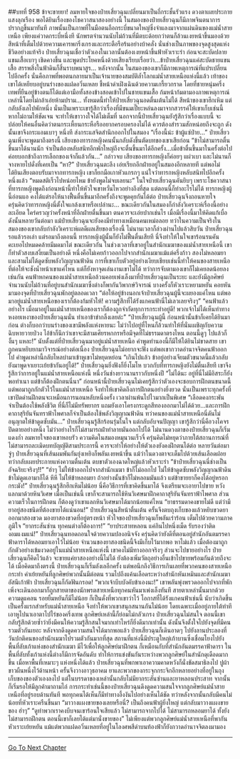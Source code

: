 ##บทที่ 958 ข้าจะขายยา!
ลมหายใจของป๋ายเสี่ยวฉุนเปลี่ยนมาเป็นถี่กระชั้นรัวแรง ดวงตาเผยประกายแสงลุกเรือง
พอได้ยินเรื่องของโชควาสนาสองอย่างนี้ ในสมองของป๋ายเสี่ยวฉุนก็มีภาพจินตนาการปรากฏขึ้นมาทันที ภาพนั้นเป็นภาพที่ในมือตนถือกระบี่ขนาดใหญ่ซึ่งจำแลงมาจากแผ่นดินของแม่น้ำสายเหนือ เพียงแค่วาดกระบี่หนึ่งที นักพรตจำนวนนับไม่ถ้วนที่มีตบะด้อยกว่าตนก็ล้วนเงยหน้าขึ้นมองด้วยสีหน้าที่เต็มไปด้วยความเคารพกริ่งเกรงและกระตือรือร้นอย่างบ้าคลั่ง
นั่นช่างเป็นภาพของจุดสูงสุดแห่งชีวิตอย่างแท้จริง ป๋ายเสี่ยวฉุนเชื่อว่าตัวเองในเวลานั้นต้องเงยหน้าขึ้นฟ้าหัวเราะร่า ก่อนจะสะบัดปลายแขนเสื้อเบาๆ เชิดคางขึ้น และพูดประโยคหนึ่งด้วยเสียงเรียบเรื่อยว่า...ข้าป๋ายเสี่ยวฉุนแค่สะบัดชายแขนเสื้อ สรรพสิ่งในฟ้าดินก็สิ้นราบพนาสูร...
หลังจากนั้น ในสมองของเขาก็มีภาพเหตุการณ์ที่แปรเปลี่ยนไปอีกครั้ง นั่นคือภาพที่พอตนกลายมาเป็นเจ้านายของสมบัติล้ำโลกแม่น้ำสายเหนือแห่งนี้แล้ว เท้าของเขาได้เหยียบอยู่บนร่างของแฝดอวิ๋นเหลย ชี้หน้าด่าเฝิงเฉินด้วยความเกรี้ยวกราด โดยที่ชายหนุ่มครึ่งเทพที่ยืนอยู่ข้างตนก็ได้แต่เอามือทั้งสองข้างสอดเข้าไปในชายแขนเสื้อ ก้มหน้าก้มตามองภาพเหตุการณ์เหล่านี้โดยไม่กล้าเอ่ยห้ามปราม...
ทั้งหมดนี้ทำให้ป๋ายเสี่ยวฉุนอดตื่นเต้นไม่ได้ สีหน้าของเขาฮึกเหิม แต่กลับลังเลไปพักหนึ่ง นั่นเป็นเพราะเขารู้สึกว่าเรื่องที่มีขนมเปี๊ยะหล่นลงมาจากสวรรค์ให้เขาเก็บเช่นนี้ หากไม่ถามให้ชัดเจน จะทำให้เขาวางใจได้ไม่เต็มที่ นอกจากนี้ป๋ายเสี่ยวฉุนยังรู้สึกว่าเรื่องแบบนี้ จะปล่อยให้คนอื่นคิดว่าตนกระเหี้ยนกระหือรืออยากครอบครองไม่ได้ ควรต้องสำรวมสักหน่อยถึงจะถูก
ดังนั้นเขาจึงกระแอมเบาๆ หนึ่งที ส่งกระแสจิตสำนึกออกไปในสมอง
“เรื่องนี้น่ะ ข้าผู้แซ่ป๋าย...” ป๋ายเสี่ยวฉุนเพิ่งจะพูดมาถึงตรงนี้ เสียงของทารกหญิงคนนั้นกลับดังขึ้นตัดบทของเขาเสียก่อน
“ข้าไม่สามารถตื่นขึ้นมาได้นานนัก จำเป็นต้องหลับสนิทอีกพักใหญ่ถึงจะตื่นขึ้นมาได้อีกครั้ง...เมื่อข้าตื่นขึ้นมาในครั้งต่อไป ค่อยบอกข้าถึงการเลือกของเจ้าก็แล้วกัน...” กล่าวจบ เสียงของทารกหญิงก็ค่อยๆ แผ่วเบา และไม่นานก็จางหายไปดั่งที่เคยเป็น
“หา?” ป๋ายเสี่ยวฉุนตะลึง เอ่ยเรียกอีกฝ่ายอยู่ในสมองอีกหลายที แต่พอไม่ได้ยินเสียงตอบรับมาจากทารกหญิง เขาก็ยกมือเกาหัวแกรกๆ แน่ใจว่าทารกหญิงหลับสนิทไปอีกครั้งหนึ่งแล้ว
“หมดสติเร็วไปหน่อยไหม ข้ายังพูดไม่จบเลยนะ” ในใจป๋ายเสี่ยวฉุนคันยิบๆ เพราะโชควาสนาที่ทารกหญิงพูดถึงก่อนหน้านี้ทำให้หัวใจเขาหวั่นไหวอย่างถึงที่สุด
แต่ตอนนี้ก็ทำอะไรไม่ได้ ทารกหญิงผู้นี้อ่อนแอ คงได้แต่รอให้นางฟื้นตื่นขึ้นมาอีกครั้งถึงจะพูดคุยกันได้ต่อ ป๋ายเสี่ยวฉุนจึงถอนหายใจ ครุ่นคิดว่าทารกหญิงนี่ตั้งใจแกล้งเขาหรือเปล่านะ...
ขณะเดียวกันในสมองก็กำลังวิเคราะห์เรื่องนี้อย่างละเอียด ใคร่ครวญว่าครั้งหน้าที่อีกฝ่ายตื่นขึ้นมา ตนควรจะเอ่ยปากเช่นไร
เมื่อมีเรื่องนี้มาให้คิดแก้เบื่อ ดังนั้นหลายวันต่อมา แม้ป๋ายเสี่ยวฉุนจะยังคงมีท่าทางเหมือนคนเหม่อลอย ทว่าในความเป็นจริงในสมองของเขากลับกำลังวิเคราะห์ผลดีผลเสียของเรื่องนี้
ไม่นานเวลาก็ล่วงผ่านไปแล้วสิบวัน ป๋ายเสี่ยวฉุนรอแล้วรอเล่า แต่รอมาถึงตอนนี้ ทารกหญิงผู้นั้นก็ยังไม่ฟื้นตื่นเสียที นี่จึงทำให้ในใจเขาร้อนรนคันคะเยอไปหมดคล้ายมีมดมาไต่
ขณะเดียวกัน ในช่วงเวลาที่เขาอยู่ในสำนักเมฆาของแม่น้ำสายเหนือนี้ เขาก็ทำตัวสงบเสงี่ยมเป็นอย่างดี หนึ่งคือไม่เคยก้าวออกไปจากสำนักเมฆาแม้แต่ครึ่งก้าว สองไม่หลอมยา และสามไม่ได้ดูดซับพลังวิญญาณฟ้าดิน
การที่เขาเก็บตัวอยู่อย่างเงียบเชียบเช่นนี้ทำให้คนของสายเหนือที่ต่อให้จะชังน้ำหน้าเขาแค่ไหน แต่ก็ยังหาจุดเล่นงานเขาไม่ได้ ทว่าการจับตามองเขาก็ไม่เคยลดน้อยลงเช่นกัน
คนฟ้าหกคนของแม่น้ำสายเหนือล้วนคอยเพ่งเล็งมาที่ป๋ายเสี่ยวฉุนเป็นระยะ และยังมีลูกศิษย์จำนวนนับไม่ถ้วนที่อยู่บนสำนักเมฆาซึ่งต่างก็พากันวิพากษ์วิจารณ์ บางครั้งก็หัวเราะหยามหยัน คอยหันมามองจุดที่ป๋ายเสี่ยวฉุนพักอยู่ตลอดเวลา
“ต่อให้อยู่ข้างนอกเจ้าป๋ายเสี่ยวฉุนผู้นี้จะผยองแค่ไหน แต่พอมาอยู่แม่น้ำสายเหนือของเราก็ต้องก้มหัวให้! ความรู้สึกที่ได้รังแกคนฟ้านี่ไม่เลวเลยจริงๆ”
“คนฟ้าแล้วอย่างไร เมื่อมาอยู่ในแม่น้ำสายเหนือของเราก็ต้องถูกจำกัดทุกการกระทำอยู่ดี! พวกเจ้าไม่ได้เห็นท่าทางหงอยเหงาของป๋ายเสี่ยวฉุนนั่น ทำเอาข้าขำกลิ้งเลยล่ะ"
“ป๋ายเสี่ยวฉุนผู้นี้ ก่อนหน้านั้นข้าก็เคยได้ยินมาก่อน ต่างก็บอกว่าบนร่างของเขามีพลังแห่งหายนะ ไม่ว่าไปอยู่ที่ไหนก็ล้วนทำให้ที่นั่นเผชิญกับความฉิบหายวายป่วง ไอ้ข้าก็นึกว่าเขาจะมีสามเศียรหกกรหรือมีจุดที่ไม่ธรรมดาตรงไหน ตอนนี้ดูๆ ไปแล้วก็งั้นๆ แหละ!”
นับตั้งแต่ที่ป๋ายเสี่ยวฉุนมาอยู่แม่น้ำสายเหนือ คำพูดทำนองนี้ก็มีให้ได้ยินไม่ขาดสาย เขาถูกคนหยิบยกมาวิจารณ์อย่างต่อเนื่อง ป๋ายเสี่ยวฉุนไม่อยากจะฟัง แต่พอเขากวาดอำนาจจิตคนฟ้าออกไป คำพูดเหล่านี้กลับไหลบ่ามาเข้าหูเขาไม่หยุดหย่อน
“เกินไปแล้ว ข้าอยู่อย่างเจียมตัวขนาดนี้แล้วกลับยังมาพูดจาเยาะเย้ยข้ากันอยู่ได้!” ป๋ายเสี่ยวฉุนยิ่งฟังก็ยิ่งโมโห บวกกับที่ทารกหญิงยังไม่ตื่นเสียที เขาจึงรู้สึกว่าการอยู่ในแม่น้ำสายเหนือแห่งนี้ หนึ่งวันช่างยาวนานราวกับหนึ่งปี
“ไม่ได้นะ อยู่ที่นี่ไม่มีอิสระก็ยังพอทำเนา แต่ข้าก็ต้องฝึกตนนี่นา” ก่อนหน้านี้ป๋ายเสี่ยวฉุนไม่เคยรู้สึกว่าตัวเองจะชอบการฝึกตนขนาดนี้ แต่พอมาถูกกักตัวไว้ในแม่น้ำสายเหนือ จึงทำให้เขาคิดถึงการฝึกตนอย่างยิ่งยวด
นั่นเป็นเพราะทุกครั้งที่เขาปิดด่านฝึกตนจะเหมือนการนอนหลับหนึ่งครั้ง เวลาผ่านพ้นไปไวมากเป็นพิเศษ
“เลือดคงกระพันจำเป็นต้องใช้พลังชีวิต ที่นี่ก็ไม่มีทรัพยากร แถมยังเอาโครงกระดูกสีทองออกมาไม่ได้ด้วย...และการฝึกคาถาสุริยันจันทราฟ้าไพศาลก็จำเป็นต้องใช้พลังวิญญาณฟ้าดิน ทว่าคนของแม่น้ำสายเหนือนี่ดันไม่อนุญาตให้ข้าดูดซับมัน...” ป๋ายเสี่ยวฉุนรู้สึกร้อนรุ่มในใจ แต่กลับอับจนปัญญา เขารู้สึกว่านี่คือวงโคจรปิดตายอย่างหนึ่ง ไม่ว่าอย่างไรก็ไม่สามารถฝ่าทำลายมันออกไปได้ ไม่นานดวงตาของป๋ายเสี่ยวฉุนก็เริ่มแดงก่ำ ลมหายใจของเขาหอบรัว ความคิดในสมองหมุนวนเร็วจี๋ ครุ่นคิดไม่หยุดว่าภายใต้สถานการณ์ที่ไม่สามารถละเมิดบทบัญญัติสามประการนี้ ควรจะทำให้อย่างให้ตัวเองยังคงฝึกตนได้ต่อ
หลายวันต่อมา จู่ๆ ป๋ายเสี่ยวฉุนที่เส้นผมพันกันยุ่งเหยิงก็พลันเงยหน้าขึ้น แม้ว่าในดวงตาจะเต็มไปด้วยเส้นเลือดฝอย ทว่ากลับเผยประกายแห่งความตื่นเต้น ตบขาตัวเองฉาดใหญ่แล้วหัวเราะร่า
“ข้าป๋ายเสี่ยวฉุนนี่ช่างเป็นอัจฉริยะจริงๆ!!”
“ฮ่าๆ ไม่ให้ข้าออกไปจากสำนักเมฆา ข้าก็ไม่ออกไป ไม่ให้ข้าดูดซับพลังวิญญาณฟ้าดิน ข้าไม่ดูดเอามาก็ได้ หึหึ ไม่ให้ข้าหลอมยา ถ้าอย่างนั้นข้าก็ไม่หลอมมันแล้ว แต่ข้าขายยาก็คงได้อยู่หรอกกระมัง!” ป๋ายเสี่ยวฉุนรู้สึกฮึกเหิมไม่น้อย นี่คือวิธีการที่เขาคิดขึ้นมาได้ จึงเตรียมจะเอายาไปขาย หวังแลกมาด้วยหินวิเศษ
เมื่อเป็นเช่นนี้ เขาก็จะสามารถใช้หินวิเศษมาฝึกคาถาสุริยันจันทราฟ้าไพศาล ส่วนความเร็วในการฝึกตน ก็ต้องดูว่าเขาแลกหินวิเศษมาได้มากน้อยแค่ไหน
“ยาธรรมดาคงขายไม่ดี แต่ว่ามียาอยู่สองชนิดที่ต้องขายได้แน่นอน!” ป๋ายเสี่ยวฉุนสีหน้าตื่นเต้น ครั้นจึงตบถุงเก็บของแล้วหยิบขวดยาออกมาสองขวด
มองยาสองขวดที่อยู่ตรงหน้า หัวใจของป๋ายเสี่ยวฉุนก็พลันเร่าร้อน เต็มไปด้วยความภาคภูมิใจ
“ยากระสันซ่าน ทุกคนต่างก็ต้องการ!”
“ยาประสาทหลอน แค่กินไปหนึ่งเม็ด รับรองว่าติดงอมแงมแน่!” ป๋ายเสี่ยวฉุนทอดถอนใจด้วยความปลงอนิจจัง ครุ่นคิดว่ายังดีที่ตอนอยู่สำนักอันตมรรคาฟ้าดาราได้หลอมยาเอาไว้ไม่น้อย จำนวนของยาสองชนิดนี้จึงมีเก็บไว้มากพอ หาไม่แล้ว เมื่อต้องมาถูกกักตัวอย่างเข้มงวดอยู่ในแม่น้ำสายเหนือแห่งนี้ เขาคงไม่มีทางออกจริงๆ
ส่วนจะไปขายอย่างไร ป๋ายเสี่ยวฉุนก็คิดไว้แล้ว จะขายแค่ยาสองอย่างนี้ไม่ได้ ยังต้องเพิ่มวัตถุอย่างอื่นเข้าไปขายพร้อมกันด้วยถึงจะได้ เมื่อคิดมาถึงตรงนี้ ป๋ายเสี่ยวฉุนก็เริ่มลังเลอีกครั้ง แต่พอนึกถึงวิธีการเกินเลยที่พวกคนของสายเหนือกระทำ คำเย้ยหยันที่ลูกศิษย์พวกนั้นมีต่อตน รวมไปถึงแค้นเลือดระหว่างสำนักหันเหมินและสำนักเมฆาอัสนีเก้าฟ้า ป๋ายเสี่ยวฉุนก็กัดฟันกรอด!
“พวกเจ้าบีบบังคับข้าเองนะ!” เขาพลันพุ่งพรวดออกไปจากที่พัก
เพิ่งจะเดินออกมาก็ถูกสายตาของนักพรตสายเหนือทุกคนหันมาเพ่งเล็งทันที สายตาเหล่านั้นมากด้วยความดูแคลน รอยยิ้มหยันก็มีไม่น้อย ก็เป็นดั่งที่พวกเขาว่าไว้ โอกาสที่ได้รังแกคนฟ้าเช่นนี้ นับว่าเกิดขึ้นเป็นครั้งแรกสำหรับแม่น้ำสายเหนือ จึงทำให้พวกเขาสนุกสนานกันไม่น้อย
โดยเฉพาะเมื่ออยู่ภายใต้ท่าทีเอาหูไปนาเอาตาไปไร่ของครึ่งเทพ ลูกศิษย์เหล่านี้ก็ย่อมไม่กลัวเกรง ป๋ายเสี่ยวฉุนไม่สนใจ ตอนนี้เขากลับรู้สึกด้วยซ้ำว่ายิ่งมีคนให้ความรู้สึกสนใจมากเท่าไหร่ก็ยิ่งดีมากเท่านั้น
ดังนั้นจึงตั้งใจไปยังจุดที่มีคนรวมตัวกันเยอะ หลังจากดึงดูดความสนใจได้มากพอแล้ว ป๋ายเสี่ยวฉุนก็เดินอาดๆ ไปยังลานประลองที่วันปกติคนของสำนักเมฆาไปรวมตัวกันมากที่สุด
สถานที่แห่งนี้มีประตูใหญ่เก้าบานซึ่งเชื่อมโยงไปยังพื้นที่ลับเก้าแห่งของสำนักเมฆา มีไว้เพื่อให้ลูกศิษย์มาฝึกตน ก็เหมือนกับที่สำนักอันตมรรคาฟ้าดารา ในพื้นที่ลับทั้งเก้าแห่งนี้ต่างก็มีการจัดอันดับ ทำให้การแข่งขันกันระหว่างพวกลูกศิษย์ในสำนักดุเดือดมากขึ้น
เมื่อหาพื้นที่เหมาะๆ แห่งหนึ่งได้แล้ว ป๋ายเสี่ยวฉุนที่พกพาเอาความคาดหวังก็นั่งขัดสมาธิลงไป ปูผ้าขาวผืนหนึ่งไว้ด้านหน้า ครั้นจึงวางอาวุธอาคม ยาและพวกของกระจุกกระจิกอีกหลายอย่างที่อยู่ในถุงเก็บของของตัวเองลงไป แต่ในบรรดาของเหล่านั้นกลับไม่มียากระสันซ่านและยาหลอนประสาท
จากนั้นก็เริ่มรอให้มีลูกค้ามาถามไถ่
การกระทำเช่นนี้ของป๋ายเสี่ยวฉุนดึงดูดความสนใจจากลูกศิษย์แม่น้ำสายเหนือที่อยู่รอบด้านทันที พอทุกคนได้เห็นก็มีท่าทางอึ้งงันไปอย่างเห็นได้ชัด ทว่าหลังจากนั้นกลับมีคนไม่น้อยที่หัวเราะครืนขึ้นมา
“มาวางแผงขายของเลยหรือนี่? เป็นถึงคนฟ้าผู้ยิ่งใหญ่ แต่กลับมาวางแผงขายของ ฮ่าๆ”
“ดูท่าพวกเราคงบีบจนเขาร้อนใจเสียแล้ว ไม่สามารถจากไปได้ ไม่สามารถหลอมยาได้ ทั้งยังไม่สามารถฝึกตน ตอนนี้เขาก็เลยได้แต่มานั่งขายของ”
ไม่เพียงแต่พวกลูกศิษย์แม่น้ำสายเหนือที่พากันหัวเราะเย้ยหยัน แม้แต่พวกแฝดอวิ๋นเหลยที่อยู่ในโลงศพสีดำบนท้องฟ้าก็ยังกวาดอำนาจจิตลงมามอง


------


[Go To Next Chapter]( ./105.md)